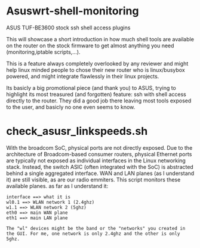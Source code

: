 # Asuswrt-shell-monitoring
ASUS TUF-BE3600 stock ssh shell access plugins

This will showcase a short introduction in how much shell tools are available on the router on the stock firmware to get almost anything you need (monitoring,iptable scripts,...).

This is a feature always completely overlooked by any reviewer and might help linux minded people to chose their new router who is linux/busybox powered, and might integrate flawlessly in their linux projects.

Its basicly a big promotional piece (and thank you) to ASUS, trying to highlight its most treasured (and forgotten) feature: ssh with shell access directly to the router. They did a good job there leaving most tools exposed to the user, and basicly no one even seems to know.


# check_asusr_linkspeeds.sh
With the broadcom SoC, physical ports are not directly exposed. Due to the architecture of Broadcom-based consumer routers, physical Ethernet ports are typically not exposed as individual interfaces in the Linux networking stack. Instead, the switch ASIC (often integrated with the SoC) is abstracted behind a single aggregated interface.
WAN and LAN planes (as I understand it) are still visible, as are our radio emmiters.
This script monitors these available planes. as far as I understand it:

```
interface ==> what it is
wl0.1 ==> WLAN network 1 (2.4ghz)
w1.1 ==> WLAN network 2 (5ghz)
eth0 ==> main WAN plane
eth1 ==> main LAN plane

The "wl" devices might be the band or the "networks" you created in the GUI. For me, one network is only 2.4ghz and the other is only 5ghz.
```
